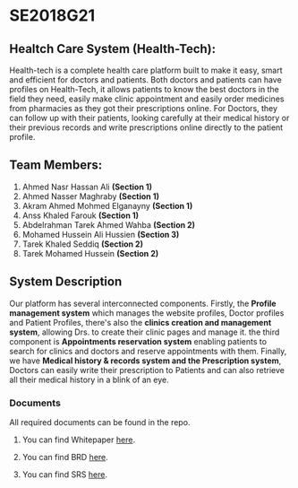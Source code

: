 # SE2018G21


## Healtch Care System (Health-Tech):

Health-tech is a complete health care platform built to make it easy, smart and efficient
for doctors and patients.
Both doctors and patients can have profiles on Health-Tech, it allows patients to know the
best doctors in the field they need, easily make clinic appointment and easily order
medicines from pharmacies as they got their prescriptions online.
For Doctors, they can follow up with their patients, looking carefully at their medical
history or their previous records and write prescriptions online directly to the patient
profile.



## Team Members:

1. Ahmed Nasr Hassan Ali          **(Section 1)**
2. Ahmed Nasser Maghraby          **(Section 1)**
3. Akram Ahmed Mohmed Elganayny   **(Section 1)**
4. Anss Khaled Farouk             **(Section 1)**     
5. Abdelrahman Tarek Ahmed Wahba  **(Section 2)**
6. Mohamed Hussein Ali Hussien    **(Section 3)**
7. Tarek Khaled Seddiq            **(Section 2)**
8. Tarek Mohamed Hussein          **(Section 2)**




## System Description

Our platform has several interconnected components. Firstly, the **Profile management system** which manages the website profiles, Doctor profiles and Patient Profiles, there's also the **clinics creation and management system**, allowing Drs. to create their clinic pages and manage it. the third component is **Appointments reservation system** enabling patients to search for clinics and doctors and reserve appointments with them. Finally,  we have **Medical history & records system and the Prescription system**, Doctors can easily write their prescription to Patients and can also retrieve all their medical history in a blink of an eye.

### Documents

All required documents can be found in the repo.

1. You can find Whitepaper [here](https://github.com/AhmedNasr7/SE2018G21/blob/master/Documents/Whitepaper/SW2018G21%20White%20Paper.pdf).

2. You can find BRD [here](https://github.com/AhmedNasr7/SE2018G21/blob/master/Documents/BRD/SE%20Project%20BRD%20-%20G21%20.pdf).

3. You can find SRS [here](https://github.com/AhmedNasr7/SE2018G21/blob/master/Documents/SRS/SRS.pdf).


